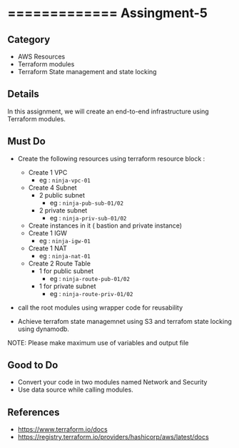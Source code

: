 =============
Assingment-5
=============

## Category
- AWS Resources
- Terraform modules
- Terraform State management and state locking

## Details

In this assignment, we will create an end-to-end infrastructure using Terraform modules.

## Must Do
- Create the following resources using terraform resource block :
    - Create 1 VPC 
        - eg : `ninja-vpc-01`
    - Create 4 Subnet
        - 2 public subnet
            - eg : `ninja-pub-sub-01/02`
        - 2 private subnet
            - eg : `ninja-priv-sub-01/02`
    - Create instances in it ( bastion and private instance)
    - Create 1 IGW
        - eg : `ninja-igw-01`
    - Create 1 NAT 
        - eg : `ninja-nat-01`
    - Create 2 Route Table
        - 1 for public subnet
            - eg : `ninja-route-pub-01/02`
        - 1 for private subnet
            - eg : `ninja-route-priv-01/02`

- call the root modules using wrapper code for reusability
- Achieve terrafom state managemnet using S3 and terrafom state locking using dynamodb.

NOTE: Please make maximum use of variables and output file 

## Good to Do
- Convert your code in two modules named Network and Security
- Use data source while calling modules.

## References
- https://www.terraform.io/docs
- https://registry.terraform.io/providers/hashicorp/aws/latest/docs